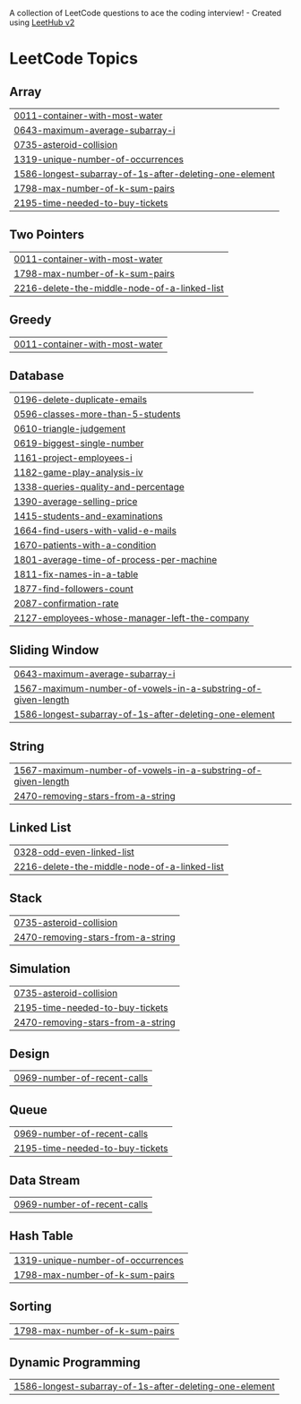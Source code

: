 A collection of LeetCode questions to ace the coding interview! - Created using [LeetHub v2](https://github.com/arunbhardwaj/LeetHub-2.0)
<!---LeetCode Topics Start-->
# LeetCode Topics
## Array
|  |
| ------- |
| [0011-container-with-most-water](https://github.com/Akshaya3214/leetcode_akshaya/tree/master/0011-container-with-most-water) |
| [0643-maximum-average-subarray-i](https://github.com/Akshaya3214/leetcode_akshaya/tree/master/0643-maximum-average-subarray-i) |
| [0735-asteroid-collision](https://github.com/Akshaya3214/leetcode_akshaya/tree/master/0735-asteroid-collision) |
| [1319-unique-number-of-occurrences](https://github.com/Akshaya3214/leetcode_akshaya/tree/master/1319-unique-number-of-occurrences) |
| [1586-longest-subarray-of-1s-after-deleting-one-element](https://github.com/Akshaya3214/leetcode_akshaya/tree/master/1586-longest-subarray-of-1s-after-deleting-one-element) |
| [1798-max-number-of-k-sum-pairs](https://github.com/Akshaya3214/leetcode_akshaya/tree/master/1798-max-number-of-k-sum-pairs) |
| [2195-time-needed-to-buy-tickets](https://github.com/Akshaya3214/leetcode_akshaya/tree/master/2195-time-needed-to-buy-tickets) |
## Two Pointers
|  |
| ------- |
| [0011-container-with-most-water](https://github.com/Akshaya3214/leetcode_akshaya/tree/master/0011-container-with-most-water) |
| [1798-max-number-of-k-sum-pairs](https://github.com/Akshaya3214/leetcode_akshaya/tree/master/1798-max-number-of-k-sum-pairs) |
| [2216-delete-the-middle-node-of-a-linked-list](https://github.com/Akshaya3214/leetcode_akshaya/tree/master/2216-delete-the-middle-node-of-a-linked-list) |
## Greedy
|  |
| ------- |
| [0011-container-with-most-water](https://github.com/Akshaya3214/leetcode_akshaya/tree/master/0011-container-with-most-water) |
## Database
|  |
| ------- |
| [0196-delete-duplicate-emails](https://github.com/Akshaya3214/leetcode_akshaya/tree/master/0196-delete-duplicate-emails) |
| [0596-classes-more-than-5-students](https://github.com/Akshaya3214/leetcode_akshaya/tree/master/0596-classes-more-than-5-students) |
| [0610-triangle-judgement](https://github.com/Akshaya3214/leetcode_akshaya/tree/master/0610-triangle-judgement) |
| [0619-biggest-single-number](https://github.com/Akshaya3214/leetcode_akshaya/tree/master/0619-biggest-single-number) |
| [1161-project-employees-i](https://github.com/Akshaya3214/leetcode_akshaya/tree/master/1161-project-employees-i) |
| [1182-game-play-analysis-iv](https://github.com/Akshaya3214/leetcode_akshaya/tree/master/1182-game-play-analysis-iv) |
| [1338-queries-quality-and-percentage](https://github.com/Akshaya3214/leetcode_akshaya/tree/master/1338-queries-quality-and-percentage) |
| [1390-average-selling-price](https://github.com/Akshaya3214/leetcode_akshaya/tree/master/1390-average-selling-price) |
| [1415-students-and-examinations](https://github.com/Akshaya3214/leetcode_akshaya/tree/master/1415-students-and-examinations) |
| [1664-find-users-with-valid-e-mails](https://github.com/Akshaya3214/leetcode_akshaya/tree/master/1664-find-users-with-valid-e-mails) |
| [1670-patients-with-a-condition](https://github.com/Akshaya3214/leetcode_akshaya/tree/master/1670-patients-with-a-condition) |
| [1801-average-time-of-process-per-machine](https://github.com/Akshaya3214/leetcode_akshaya/tree/master/1801-average-time-of-process-per-machine) |
| [1811-fix-names-in-a-table](https://github.com/Akshaya3214/leetcode_akshaya/tree/master/1811-fix-names-in-a-table) |
| [1877-find-followers-count](https://github.com/Akshaya3214/leetcode_akshaya/tree/master/1877-find-followers-count) |
| [2087-confirmation-rate](https://github.com/Akshaya3214/leetcode_akshaya/tree/master/2087-confirmation-rate) |
| [2127-employees-whose-manager-left-the-company](https://github.com/Akshaya3214/leetcode_akshaya/tree/master/2127-employees-whose-manager-left-the-company) |
## Sliding Window
|  |
| ------- |
| [0643-maximum-average-subarray-i](https://github.com/Akshaya3214/leetcode_akshaya/tree/master/0643-maximum-average-subarray-i) |
| [1567-maximum-number-of-vowels-in-a-substring-of-given-length](https://github.com/Akshaya3214/leetcode_akshaya/tree/master/1567-maximum-number-of-vowels-in-a-substring-of-given-length) |
| [1586-longest-subarray-of-1s-after-deleting-one-element](https://github.com/Akshaya3214/leetcode_akshaya/tree/master/1586-longest-subarray-of-1s-after-deleting-one-element) |
## String
|  |
| ------- |
| [1567-maximum-number-of-vowels-in-a-substring-of-given-length](https://github.com/Akshaya3214/leetcode_akshaya/tree/master/1567-maximum-number-of-vowels-in-a-substring-of-given-length) |
| [2470-removing-stars-from-a-string](https://github.com/Akshaya3214/leetcode_akshaya/tree/master/2470-removing-stars-from-a-string) |
## Linked List
|  |
| ------- |
| [0328-odd-even-linked-list](https://github.com/Akshaya3214/leetcode_akshaya/tree/master/0328-odd-even-linked-list) |
| [2216-delete-the-middle-node-of-a-linked-list](https://github.com/Akshaya3214/leetcode_akshaya/tree/master/2216-delete-the-middle-node-of-a-linked-list) |
## Stack
|  |
| ------- |
| [0735-asteroid-collision](https://github.com/Akshaya3214/leetcode_akshaya/tree/master/0735-asteroid-collision) |
| [2470-removing-stars-from-a-string](https://github.com/Akshaya3214/leetcode_akshaya/tree/master/2470-removing-stars-from-a-string) |
## Simulation
|  |
| ------- |
| [0735-asteroid-collision](https://github.com/Akshaya3214/leetcode_akshaya/tree/master/0735-asteroid-collision) |
| [2195-time-needed-to-buy-tickets](https://github.com/Akshaya3214/leetcode_akshaya/tree/master/2195-time-needed-to-buy-tickets) |
| [2470-removing-stars-from-a-string](https://github.com/Akshaya3214/leetcode_akshaya/tree/master/2470-removing-stars-from-a-string) |
## Design
|  |
| ------- |
| [0969-number-of-recent-calls](https://github.com/Akshaya3214/leetcode_akshaya/tree/master/0969-number-of-recent-calls) |
## Queue
|  |
| ------- |
| [0969-number-of-recent-calls](https://github.com/Akshaya3214/leetcode_akshaya/tree/master/0969-number-of-recent-calls) |
| [2195-time-needed-to-buy-tickets](https://github.com/Akshaya3214/leetcode_akshaya/tree/master/2195-time-needed-to-buy-tickets) |
## Data Stream
|  |
| ------- |
| [0969-number-of-recent-calls](https://github.com/Akshaya3214/leetcode_akshaya/tree/master/0969-number-of-recent-calls) |
## Hash Table
|  |
| ------- |
| [1319-unique-number-of-occurrences](https://github.com/Akshaya3214/leetcode_akshaya/tree/master/1319-unique-number-of-occurrences) |
| [1798-max-number-of-k-sum-pairs](https://github.com/Akshaya3214/leetcode_akshaya/tree/master/1798-max-number-of-k-sum-pairs) |
## Sorting
|  |
| ------- |
| [1798-max-number-of-k-sum-pairs](https://github.com/Akshaya3214/leetcode_akshaya/tree/master/1798-max-number-of-k-sum-pairs) |
## Dynamic Programming
|  |
| ------- |
| [1586-longest-subarray-of-1s-after-deleting-one-element](https://github.com/Akshaya3214/leetcode_akshaya/tree/master/1586-longest-subarray-of-1s-after-deleting-one-element) |
<!---LeetCode Topics End-->